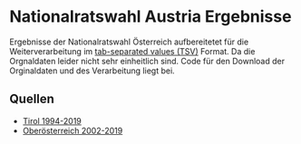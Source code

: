 # Nationalratswahl Austria Ergebnisse
Ergebnisse der Nationalratswahl Österreich aufbereitetet für die Weiterverarbeitung im [tab-separated values (TSV)](https://en.wikipedia.org/wiki/Tab-separated_values) Format. Da die Orgnaldaten leider nicht sehr einheitlich sind. Code für den Download der Orginaldaten und des Verarbeitung liegt bei.

## Quellen
* [Tirol 1994-2019](https://www.data.gv.at/katalog/dataset/f3a1c18ea3a038fa13e7b3c89454ed280d16ef0c)
* [Oberösterreich 2002-2019](https://www.data.gv.at/katalog/dataset/ba75e945-b775-43c6-b8a5-b3833216f206)
